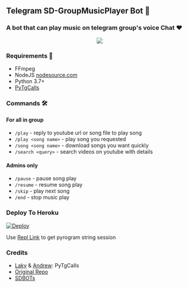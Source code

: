 <h2 align="centre">Telegram SD-GroupMusicPlayer Bot 🎵</h2>

### A bot that can play music on telegram group's voice Chat ❤️

<p align="center">
  <img src="https://telegra.ph/file/98b11c7bc2d7b3e5c2e15.jpg">
</p>

<h3>Requirements 📝</h3>

- FFmpeg
- NodeJS [nodesource.com](https://nodesource.com/)
- Python 3.7+
- [PyTgCalls](https://github.com/pytgcalls/pytgcalls)

### Commands 🛠
#### For all in group
- `/play` - reply to youtube url or song file to play song
- `/play <song name>` - play song you requested
- `/song <song name>` - download songs you want quickly
- `/search <query>` - search videos on youtube with details

#### Admins only
- `/pause` - pause song play
- `/resume` - resume song play
- `/skip` - play next song
- `/end` - stop music play

### Deploy To Heroku</h4>

[![Deploy](https://www.herokucdn.com/deploy/button.svg)](https://heroku.com/deploy?template=https://github.com/SDInifinity/SD-GroupMusicBot)

Use [Repl Link](https://replit.com/@SpEcHiDe/GenerateStringSession) to get pyrogram string session

### Credits

- [Laky](https://github.com/Laky-64) & [Andrew](https://github.com/AndrewLaneX): PyTgCalls
- [Original Repo](https://github.com/suprojects/CallsMusic)
- [SDBOTs](https://t.me/SDBOTs_Inifinity)
